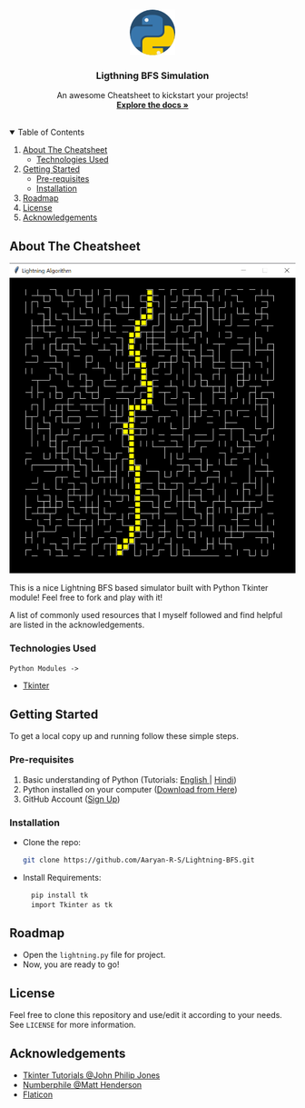 <!-- PROJECT LOGO -->
<br />
<p align="center">
  <a href="https://github.com/Aaryan-R-S/Lightning-BFS">
    <img src="readme-images/logo.png" alt="Logo" width="80" height="80">
  </a>

  <h3 align="center">Ligthning BFS Simulation</h3>

  <p align="center">
    An awesome Cheatsheet to kickstart your projects!
    <br />
    <a href="https://github.com/Aaryan-R-S/Lightning-BFS"><strong>Explore the docs »</strong></a>
    <br />
    <br />
</p>



<!-- TABLE OF CONTENTS -->
<details open="open">
  <summary>Table of Contents</summary>
  <ol>
    <li>
      <a href="#about-the-cheatsheet">About The Cheatsheet</a>
      <ul>
        <li><a href="#technologies-used">Technologies Used</a></li>
      </ul>
    </li>
    <li>
      <a href="#getting-started">Getting Started</a>
      <ul>
        <li><a href="#pre-requisites">Pre-requisites</a></li>
        <li><a href="#installation">Installation</a></li>
      </ul>
    </li>
    <li><a href="#roadmap">Roadmap</a></li>
    <li><a href="#license">License</a></li>
    <li><a href="#acknowledgements">Acknowledgements</a></li>
  </ol>
</details>



<!-- ABOUT THE PROJECT -->
## About The Cheatsheet

![Product Name Screen Shot][product-screenshot]

This is a nice Lightning BFS based simulator built with Python Tkinter module! Feel free to fork and play with it!


A list of commonly used resources that I myself followed and find helpful are listed in the acknowledgements.

### Technologies Used
`Python Modules ->`
* [Tkinter](https://docs.python.org/3/library/tk.html)



<!-- GETTING STARTED -->
## Getting Started

To get a local copy up and running follow these simple steps.

### Pre-requisites

1. Basic understanding of Python (Tutorials: [English ](https://youtu.be/_uQrJ0TkZlc)| [Hindi](https://youtu.be/gfDE2a7MKjA))
2. Python installed on your computer ([Download from Here](https://www.python.org/downloads/))
3. GitHub Account ([Sign Up](https://github.com))

### Installation

- Clone the repo:
   ```sh
   git clone https://github.com/Aaryan-R-S/Lightning-BFS.git
   ```

- Install Requirements:
   ```powershell
     pip install tk
     import Tkinter as tk

   ```

<!-- ROADMAP -->
## Roadmap

- Open the `lightning.py` file for project.
- Now, you are ready to go!


<!-- LICENSE -->
## License

Feel free to clone this repository and use/edit it according to your needs.
<br>
See `LICENSE` for more information.


<!-- ACKNOWLEDGEMENTS -->
## Acknowledgements
* [Tkinter Tutorials @John Philip Jones](https://www.youtube.com/playlist?list=PL6lxxT7IdTxGoHfouzEK-dFcwr_QClME_)
* [Numberphile @Matt Henderson](https://www.youtube.com/watch?v=akZ8JJ4gGLs)
* [Flaticon](https://flaticon.com)


<!-- MARKDOWN LINKS & IMAGES -->
[product-screenshot]: readme-images/screenshot.png
